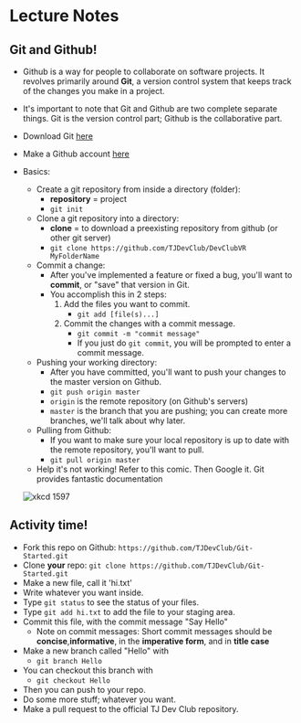 # Lecture Notes

## Git and Github!
- Github is a way for people to collaborate on software projects. It revolves primarily around __Git__, a version control system that keeps track of the changes you make in a project.
- It's important to note that Git and Github are two complete separate things. Git is the version control part; Github is the collaborative part.
- Download Git [here](https://git-scm.com/downloads)
- Make a Github account [here](https://github.com/)
- Basics:
    + Create a git repository from inside a directory (folder):
        * __repository__ = project
        * `git init`
    + Clone a git repository into a directory:
        * __clone__ = to download a preexisting repository from github (or other git server)
        * `git clone https://github.com/TJDevClub/DevClubVR MyFolderName`
    + Commit a change:
        * After you've implemented a feature or fixed a bug, you'll want to **commit**, or "save" that version in Git.
        * You accomplish this in 2 steps:
            1. Add the files you want to commit.
                + `git add [file(s)...]`
            2. Commit the changes with a commit message.
                + `git commit -m "commit message"`
                + If you just do `git commit`, you will be prompted to enter a commit message.
    + Pushing your working directory:
        * After you have committed, you'll want to push your changes to the master version on Github.
        * `git push origin master`
        * `origin` is the remote repository (on Github's servers)
        * `master` is the branch that you are pushing; you can create more branches, we'll talk about why later.
    + Pulling from Github:
        * If you want to make sure your local repository is up to date with the remote repository, you'll want to pull.
        * `git pull origin master`
    + Help it's not working! Refer to this comic. Then Google it. Git provides fantastic documentation
    
    ![xkcd 1597](http://imgs.xkcd.com/comics/git.png)

## Activity time!
- Fork this repo on Github: `https://github.com/TJDevClub/Git-Started.git`
- Clone **your** repo: `git clone https://github.com/TJDevClub/Git-Started.git`
- Make a new file, call it 'hi.txt'
- Write whatever you want inside.
- Type `git status` to see the status of your files.
- Type `git add hi.txt` to add the file to your staging area.
- Commit this file, with the commit message "Say Hello"
    + Note on commit messages: Short commit messages should be **concise**,**informative**, in the **imperative form**, and in **title case**
- Make a new branch called "Hello" with
    + `git branch Hello`
- You can checkout this branch with
    + `git checkout Hello`
- Then you can push to your repo.
- Do some more stuff; whatever you want.
- Make a pull request to the official TJ Dev Club repository.
